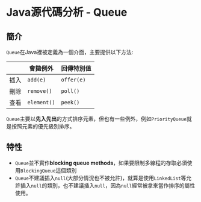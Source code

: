 # Java源代碼分析 - Queue

## 簡介
`Queue`在Java裡被定義為一個介面，主要提供以下方法:

|  | 會拋例外 | 回傳特別值 |
| -------- | -------- | -------- |
| 插入     | `add(e)`     | `offer(e)`     |
| 刪除     | `remove()`     | `poll()`     |
| 查看     | `element()`     | `peek()`    |

`Queue`主要以**先入先出**的方式排序元素，但也有一些例外，例如`PriorityQueue`就是按照元素的優先級別排序。

## 特性
* `Queue`並不實作**blocking queue methods**，如果要限制多線程的存取必須使用`BlockingQueue`這個類別
* `Queue`不建議插入`null`(大部分情況也不被允許)，就算是使用`LinkedList`等允許插入`null`的類別，也不建議插入`null`，因為`null`經常被拿來當作排序的屬性使用。